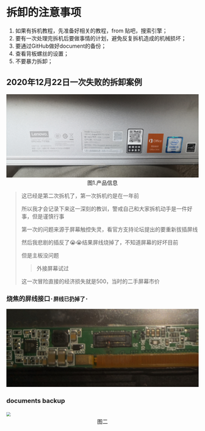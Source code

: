 # 拆卸的注意事项

1. 如果有拆机教程，先准备好相关的教程，from 贴吧，搜索引擎；
2. 要有一次处理完拆机后要做事情的计划，避免反复拆机造成的机械损坏；
3. 要通过GitHub做好document的备份；
4. 查看背板螺丝的设置；
5. 不要暴力拆卸；

## 2020年12月22日一次失败的拆卸案例

<img src="pics_in_readme\IMG_20201222_203901.jpg">

<center>图1.产品信息</center>

> 这已经是第二次拆机了，第一次拆机约是在一年前
>
> 所以我才会记录下来这一深刻的教训，警戒自己和大家拆机动手是一件好事，但是谨慎行事
>
> 第一次的问题来源于屏幕触控失灵，看官方支持论坛提出的要重新拔插屏线
>
> 然后我悲剧的插反了😭😭结果屏线烧掉了，不知道屏幕的好坏目前
>
> 但是主板没问题
>
> > 外接屏幕试过
>
> 这一次冒险直接的经济损失就是500，当时的二手屏幕市价

### 烧焦的屏线接口`·屏线已扔掉了·`

<img src="pics_in_readme\IMG_20201222_200318.jpg" style="zoom:67%;" />

### documents backup

<img src="pics_in_readme\IMG_20201222_200235.jpg" style="zoom:67%;" />


<center>图二</center>
